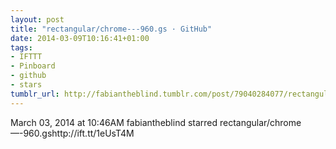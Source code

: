 ```yaml
---
layout: post
title: "rectangular/chrome---960.gs · GitHub"
date: 2014-03-09T10:16:41+01:00
tags:
- IFTTT
- Pinboard
- github
- stars
tumblr_url: http://fabiantheblind.tumblr.com/post/79040284077/rectangular-chrome-960-gs-github
---
```

March 03, 2014 at 10:46AM
fabiantheblind starred rectangular/chrome—-960.gshttp://ift.tt/1eUsT4M
